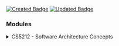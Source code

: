 [![Created Badge](https://badges.pufler.dev/created/isurunuwanthilaka/sa.msc.cse.uom)](https://badges.pufler.dev)
[![Updated Badge](https://badges.pufler.dev/updated/isurunuwanthilaka/sa.msc.cse.uom)](https://badges.pufler.dev)

### Modules

<details>
  <summary>CS5212 - Software Architecture Concepts</summary>

  <ul>
  <li><a href="https://github.com/isurunuwanthilaka/sa.msc.cse.uom/blob/gh-pages/docs/books/Software%20Architecture%20in%20Practice%20(3rd).pdf"> Len Bass, Paul Clements, & Rick Kazman. Software Architecture in Practice (Thrid Edition). Addison-Wesley, 2013</a></li>
  </ul>

### Miscellaneous</summary>

### Research

### Fun stuffs
